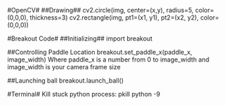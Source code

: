 #OpenCV#
##Drawing##
cv2.circle(img, center=(x,y), radius=5, color=(0,0,0), thickness=3)
cv2.rectangle(img, pt1=(x1, y1), pt2=(x2, y2), color=(0,0,0))

#Breakout Code#
##Initializing##
import breakout

##Controlling Paddle Location
breakout.set_paddle_x(paddle_x, image_width)
Where paddle_x is a number from 0 to image_width and image_width is your camera frame size

##Launching ball
breakout.launch_ball()


#Terminal#
Kill stuck python process:
pkill python -9
